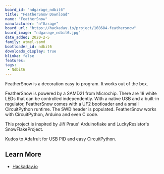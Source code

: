 ```yaml
---
board_id: "ndgarage_ndbit6"
title: "FeatherSnow Download"
name: "FeatherSnow"
manufacturer: "n°Garage"
board_url: "https://hackaday.io/project/168684-feathersnow"
board_image: "ndgarage_ndbit6.jpg"
date_added: 2020-2-5
family: atmel-samd
bootloader_id: ndbit6
downloads_display: true
blinka: false
features:
tags:
 - Ndbit6
---
```


FeatherSnow is a decoration easy to program. It works out of the box.

FeatherSnow is powered by a SAMD21 from Microchip. There are 18 white LEDs that can be controlled independently. With a native USB and a built-in regulator, FeatherSnow comes with a UF2 bootloader and a small CircuitPython runtime. The SWD header is populated. FeatherSnow works with CircuitPython, Arduino and even C code.

This project is inspired by Jiří Praus' Arduinoflake and LuckyResistor's SnowFlakeProject.

Kudos to Adafruit for USB PID and easy CircuitPython.

## Learn More

* [Hackaday.io](https://hackaday.io/project/168684-feathersnow)